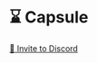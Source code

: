 # ⌛️ Capsule

[🚀 Invite to Discord](https://discordapp.com/oauth2/authorize?client_id=780945991569506334&scope=bot&permissions=8)

